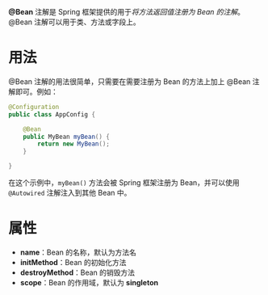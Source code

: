 **@Bean** 注解是 Spring 框架提供的用于*将方法返回值注册为 Bean 的注解*。@Bean 注解可以用于类、方法或字段上。
# 用法
@Bean 注解的用法很简单，只需要在需要注册为 Bean 的方法上加上 @Bean 注解即可。例如：
```Java
@Configuration
public class AppConfig {

    @Bean
    public MyBean myBean() {
        return new MyBean();
    }

}
```
在这个示例中，`myBean()` 方法会被 Spring 框架注册为 Bean，并可以使用 `@Autowired` 注解注入到其他 Bean 中。
# 属性
- **name**：Bean 的名称，默认为方法名
- **initMethod**：Bean 的初始化方法
- **destroyMethod**：Bean 的销毁方法
- **scope**：Bean 的作用域，默认为 **singleton**

